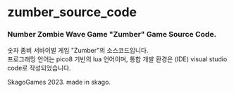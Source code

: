 # zumber_source_code
<h3> Number Zombie Wave Game "Zumber" Game Source Code.</h3>

숫자 좀비 서바이벌 게임 "Zumber"의 소스코드입니다. \
프로그래밍 언어는 pico8 기반의 lua 언어이며, 통합 개발 환경은 (IDE) visual studio code로 작성되었습니다.

SkagoGames 2023. made in skago.
